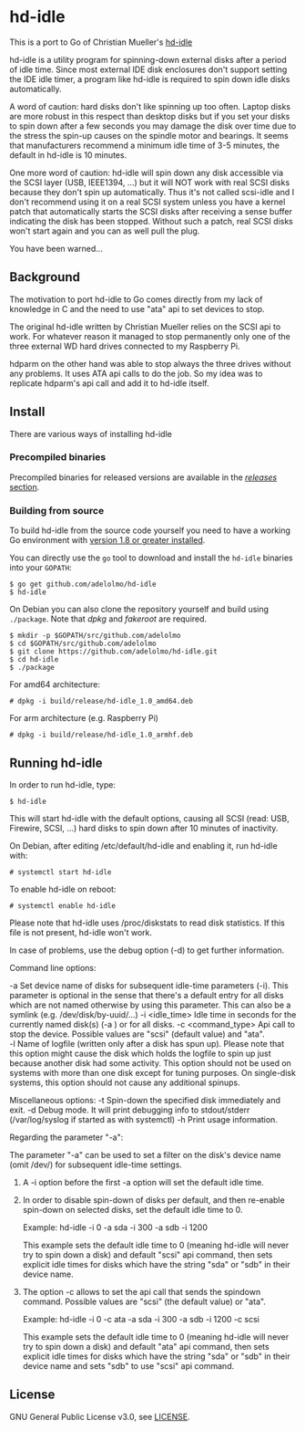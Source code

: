 # hd-idle

This is a port to Go of Christian Mueller's [hd-idle](http://hd-idle.sf.net)

hd-idle is a utility program for spinning-down external disks after a period
of idle time. Since most external IDE disk enclosures don't support setting
the IDE idle timer, a program like hd-idle is required to spin down idle
disks automatically.

A word of caution: hard disks don't like spinning up too often. Laptop disks
are more robust in this respect than desktop disks but if you set your disks
to spin down after a few seconds you may damage the disk over time due to the
stress the spin-up causes on the spindle motor and bearings. It seems that
manufacturers recommend a minimum idle time of 3-5 minutes, the default in
hd-idle is 10 minutes.

One more word of caution: hd-idle will spin down any disk accessible via the
SCSI layer (USB, IEEE1394, ...) but it will NOT work with real SCSI disks
because they don't spin up automatically. Thus it's not called scsi-idle and
I don't recommend using it on a real SCSI system unless you have a kernel
patch that automatically starts the SCSI disks after receiving a sense buffer
indicating the disk has been stopped. Without such a patch, real SCSI disks
won't start again and you can as well pull the plug.

You have been warned...

## Background

The motivation to port hd-idle to Go comes directly from my lack of knowledge in C
and the need to use "ata" api to set devices to stop.

The original hd-idle written by Christian Mueller relies on the SCSI api to work.
For whatever reason it managed to stop permanently only one of the three external WD
hard drives connected to my Raspberry Pi. 

hdparm on the other hand was able to stop always the three drives without any problems.
It uses ATA api calls to do the job. So my idea was to replicate hdparm's api call 
and add it to hd-idle itself.

## Install

There are various ways of installing hd-idle

### Precompiled binaries

Precompiled binaries for released versions are available in the 
[*releases* section](https://github.com/adelolmo/hd-idle/releases).

### Building from source

To build hd-idle from the source code yourself you need to have a working
Go environment with [version 1.8 or greater installed](http://golang.org/doc/install).

You can directly use the `go` tool to download and install the `hd-idle` 
binaries into your `GOPATH`:

    $ go get github.com/adelolmo/hd-idle
    $ hd-idle

On Debian you can also clone the repository yourself and build using `./package`.
Note that *dpkg* and *fakeroot* are required.

    $ mkdir -p $GOPATH/src/github.com/adelolmo
    $ cd $GOPATH/src/github.com/adelolmo
    $ git clone https://github.com/adelolmo/hd-idle.git
    $ cd hd-idle
    $ ./package
    
For amd64 architecture:
    
    # dpkg -i build/release/hd-idle_1.0_amd64.deb

For arm architecture (e.g. Raspberry Pi)

    # dpkg -i build/release/hd-idle_1.0_armhf.deb
    
## Running hd-idle

In order to run hd-idle, type: 

    $ hd-idle
    
This will start hd-idle with the default options, causing all SCSI 
(read: USB, Firewire, SCSI, ...) hard disks to spin down after 10 minutes of inactivity.

On Debian, after editing /etc/default/hd-idle and enabling it, run hd-idle with:

    # systemctl start hd-idle
    
To enable hd-idle on reboot:

    # systemctl enable hd-idle    

Please note that hd-idle uses /proc/diskstats to read disk statistics. If
this file is not present, hd-idle won't work.

In case of problems, use the debug option (-d) to get further information.

Command line options:

 -a <name>               Set device name of disks for subsequent idle-time
                         parameters (-i). This parameter is optional in the
                         sense that there's a default entry for all disks
                         which are not named otherwise by using this
                         parameter. This can also be a symlink
                         (e.g. /dev/disk/by-uuid/...)
 -i <idle_time>          Idle time in seconds for the currently named disk(s)
                         (-a <name>) or for all disks.
 -c <command_type>       Api call to stop the device. Possible values are "scsi"
                         (default value) and "ata".                         
 -l <logfile>            Name of logfile (written only after a disk has spun
                         up). Please note that this option might cause the
                         disk which holds the logfile to spin up just because
                         another disk had some activity. This option should
                         not be used on systems with more than one disk
                         except for tuning purposes. On single-disk systems,
                         this option should not cause any additional spinups.

Miscellaneous options:
 -t <disk>               Spin-down the specified disk immediately and exit.
 -d                      Debug mode. It will print debugging info to
                         stdout/stderr (/var/log/syslog if started as with systemctl)
 -h                      Print usage information.

Regarding the parameter "-a":

 The parameter "-a" can be used to set a filter on
 the disk's device name (omit /dev/) for subsequent idle-time settings.

 1) A -i option before the first -a option will set the default idle time.

 2) In order to disable spin-down of disks per default, and then re-enable
    spin-down on selected disks, set the default idle time to 0.

    Example:
      hd-idle -i 0 -a sda -i 300 -a sdb -i 1200

    This example sets the default idle time to 0 (meaning hd-idle will never
    try to spin down a disk) and default "scsi" api command, then sets explicit 
    idle times for disks which have the string "sda" or "sdb" in their device name.
 
 3) The option -c allows to set the api call that sends the spindown command.
    Possible values are "scsi" (the default value) or "ata".
    
    Example:
      hd-idle -i 0 -c ata -a sda -i 300 -a sdb -i 1200 -c scsi
      
    This example sets the default idle time to 0 (meaning hd-idle will never
    try to spin down a disk) and default "ata" api command, then sets explicit 
    idle times for disks which have the string "sda" or "sdb" in their device name 
    and sets "sdb" to use "scsi" api command.

## License

GNU General Public License v3.0, see [LICENSE](https://github.com/adelolmo/hd-idle/blob/master/LICENSE).